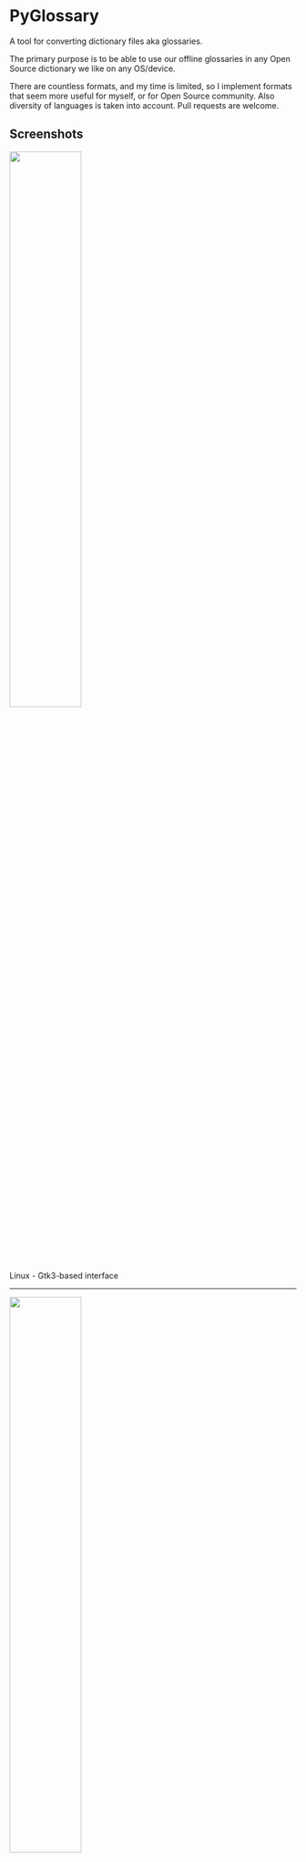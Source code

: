 PyGlossary
==========

A tool for converting dictionary files aka glossaries.

The primary purpose is to be able to use our offline glossaries in any Open
Source dictionary we like on any OS/device.

There are countless formats, and my time is limited, so I implement formats that
seem more useful for myself, or for Open Source community. Also diversity of
languages is taken into account. Pull requests are welcome.

Screenshots
-----------

<img src="https://raw.githubusercontent.com/wiki/ilius/pyglossary/screenshots/32-gtk-bgl-stardict-aryanpur-dark.png" width="50%" height="50%"/>

Linux - Gtk3-based interface

------------------------------------------------------------------------

<img src="https://raw.githubusercontent.com/wiki/ilius/pyglossary/screenshots/40-tk-bgl-epub-es-en.png" width="50%" height="50%"/>

Windows - Tkinter-based interface

------------------------------------------------------------------------

<img src="https://raw.githubusercontent.com/wiki/ilius/pyglossary/screenshots/32-cmd-freedict-mids-de-ru.png" width="50%" height="50%"/>

Linux - command-line interface

------------------------------------------------------------------------

<img src="https://raw.githubusercontent.com/wiki/ilius/pyglossary/screenshots/40-cmdi-termux-zim-slob-en-med.jpg" width="50%" height="50%"/>

Android Termux - interactive command-line interface


Supported formats
-----------------

| Format                                                                |   |    Extension    |Read|Write|
|-----------------------------------------------------------------------|:-:|:---------------:|:--:|:---:|
| [Aard 2 (slob)](http://aarddict.org)                                  |🔢 | .slob           | ✔  |  ✔  |
| [ABBYY Lingvo](https://www.lingvo.ru/) DSL (Russian-origin)           |📝 | .dsl            | ✔  |     |
| AppleDict Binary                                                      |🔢 |.dictionary      | ✔  | ❌  |
| AppleDict Source                                                      |📁 |                 |    |  ✔  |
| Babylon                                                               |🔢 | .bgl            | ✔  | ❌  |
| [CC-CEDICT](https://cc-cedict.org/wiki) (Chinese)                     |📝 |                 | ✔  | ❌  |
| [cc-kedict](https://github.com/mhagiwara/cc-kedict) (Korean)          |📝 |                 | ✔  | ❌  |
| CSV                                                                   |📝 | .csv            | ✔  |  ✔  |
| [Dict.cc](https://ply.gl/cc.dict.dictcc) (SQLite3, German)            |🔢 |                 | ✔  |     |
| DICT.org / Dictd server                                               |📁 | (📝.index)      | ✔  |  ✔  |
| DICT.org / dictfmt source file                                        |📝 | (.dtxt)         |    |  ✔  |
| [dictunformat](https://linux.die.net/man/1/dictunformat) output file  |📝 | (.dictunformat) | ✔  |     |
| [DictionaryForMIDs](http://dictionarymid.sourceforge.net)             |📁 | (📁.mids)       | ✔  |  ✔  |
| [DigitalNK](https://github.com/digitalprk/dicrs) (SQLite3, N-Korean)  |🔢 |                 | ✔  |     |
| EDLIN                                                                 |📁 | .edlin          | ✔  |  ✔  |
| EPUB-2 E-Book                                                         |📦 | .epub           | ❌ |  ✔  |
| [FreeDict](https://freedict.org)                                      |📝 | .tei            | ✔  |  ✔  |
| [Gettext Source](https://www.gnu.org/software/gettext)                |📝 | .po             | ✔  |  ✔  |
| HTML Directory (by file size)                                         |📁 |                 | ❌ |  ✔  |
| [JMDict](https://www.edrdg.org/jmdict/j_jmdict.html) (Japanese)       |📝 |                 | ✔  | ❌  |
| JSON                                                                  |📝 | .json           |    |  ✔  |
| Kobo E-Reader Dictionary                                              |📦 | .kobo.zip       | ❌ |  ✔  |
| [Kobo E-Reader Dictfile](https://github.com/pgaskin/dictutil)         |📝 | .df             | ✔  |  ✔  |
| [Lingoes Source](http://www.lingoes.net/en/dictionary/dict_format.php)|📝 | .ldf            | ✔  |  ✔  |
| Octopus MDict (Chinese-origin)                                        |🔢 | .mdx            | ✔  | ❌  |
| [Sdictionary Binary](http://swaj.net/sdict/)                          |🔢 | .dct            | ✔  |     |
| [Sdictionary Source](http://swaj.net/sdict/create-dicts.html)         |📝 | .sdct           |    |  ✔  |
| SQL                                                                   |📝 | .sql            | ❌ |  ✔  |
| [StarDict](https://github.com/huzheng001/stardict-3)                  |📁 | (📝.ifo)        | ✔  |  ✔  |
| [Tabfile](https://en.wikipedia.org/wiki/Tab-separated_values)         |📝 |.txt, .tab       | ✔  |  ✔  |
| [Wiktionary Dump](https://dumps.wikimedia.org/backup-index.html)      |📝 | .xml            | ✔  | ❌  |
| [Wordset.org](https://github.com/wordset/wordset-dictionary)          |📁 |                 | ✔  |     |
| [XDXF](https://github.com/soshial/xdxf_makedict)                      |📝 | .xdxf           | ✔  | ❌  |
| Zim ([Kiwix](https://github.com/kiwix))                               |🔢 | .zim            | ✔  |     |

Legend:
- 📁	Directory
- 📝	Text file
- 📦	Package/archive file
- 🔢	Binary file
- ✔		Supported
- ❌ 	Will not be supported


Requirements
------------

PyGlossary requires **Python 3.7 or higher**, and works in practically all
modern operating systems. While primarily designed for *GNU/Linux*, it works
on *Windows*, *Mac OS X* and other Unix-based operating systems as well.

As shown in the screenshots, there are multiple User Interface types (multiple
ways to use the program).

-	**Gtk3-based interface**, uses [PyGI (Python Gobject Introspection)](http://pygobject.readthedocs.io/en/latest/getting_started.html)
	You can install it on:
	-	Debian/Ubuntu: `apt install python3-gi python3-gi-cairo gir1.2-gtk-3.0`
	-	openSUSE: `zypper install python3-gobject gtk3`
	-	Fedora: `dnf install pygobject3 python3-gobject gtk3`
	-	ArchLinux:
		* `pacman -S python-gobject gtk3`
		* https://aur.archlinux.org/packages/pyglossary/
	-	Mac OS X: `brew install pygobject3 gtk+3`
	-	Nix / NixOS: `nix-shell -p gnome3.gobjectIntrospection python38Packages.pygobject3 python38Packages.pycairo`

-	**Tkinter-based interface**, works in the lack of Gtk. Specially on
	Windows where Tkinter library is installed with the Python itself.
	You can also install it on:
	-	Debian/Ubuntu: `apt-get install python3-tk tix`
	-	openSUSE: `zypper install python3-tk tix`
	-	Fedora: `yum install python3-tkinter tix`
	-	Mac OS X: read <https://www.python.org/download/mac/tcltk/>
	-	Nix / NixOS: `nix-shell -p python38Packages.tkinter tix`

-	**Command-line interface**, works in all operating systems without
	any specific requirements, just type:

	`python3 main.py --help`

	- **Interactive command-line interface**
		- Requires: `pip3 install prompt_toolkit`
		- Perfect for mobile devices (like Termux on Android) where no GUI is available
		- Automatically selected if output file argument is not passed **and** one of these:
			- On Linux and `$DISPLAY` environment variable is empty or not set
				- For example when you are using a remote Linux machine over SSH
			- On Mac and no `tkinter` module is found
		- Manually select with `--cmd` or `--ui=cmd`
			- Minimally: `python3 main.py --cmd`
			- You can still pass input file, or any flag/option
		- If both input and output files are passed, non-interactive cmd ui will be default
		- If you are writing a script, you can pass `--no-interactive` to force disable interactive ui
			- Then you have to pass both input and output file arguments
		- Don't forget to use *Up/Down* or *Tab* keys in prompts!
			- Up/Down key shows you recent values you have used
			- Tab key shows available values/options
		- You can press Control+C (on Linux/Windows) at any prompt to exit



When you run the program without any command-line arguments or options,
PyGlossary tries to find PyGI, if it's installed, opens the Gtk3-based
interface, if it's not, tries to find Tkinter and open the Tkinter-based
interface. And exits with an error if neither are installed.

But you can explicitly determine the user interface type using `--ui`,
for example:

	python3 main.py --ui=gtk

Or

	python3 main.py --ui=tk


Feature-specific Requirements
----------------------------

-	**Using `--remove-html-all` flag**

	`sudo pip3 install lxml beautifulsoup4`

-	**Reading from FreeDict, XDXF or JMDict**

	`sudo pip3 install lxml`

-	**Reading from cc-kedict**

	`sudo pip3 install lxml PyYAML`

-	**Reading from Babylon BGL**: Python 3.6 to 3.7 is recommended

-	**Reading or writing Aard 2 (.slob) files**

	`sudo pip3 install PyICU`

-	**Writing to Kobo E-Reader Dictionary**

	`sudo pip3 install marisa-trie`

-	**Reading from Zim** (see [#228](https://github.com/ilius/pyglossary/issues/228))

	`sudo pip3 install libzim`

-   **Reading from CC-CEDICT**

    `sudo pip3 install jinja2`

-	**Reading from Octopus MDict (MDX)**

	`python-lzo` is required for **some** MDX glossaries.
	First try converting your MDX file, if failed (`AssertionError` probably),
	then try to install [LZO library and Python binding](doc/lzo.md).


**Using Termux on Android?** See [doc/termux.md](./doc/termux.md)


User Plugins
------------
If you want to add your own plugin without adding it to source code directory,
or you want to use a plugin that has been removed from repository,
you can place it in this directory:
- Linux: `~/.pyglossary/plugins/`
- Mac: `~/Library/Preferences/PyGlossary/plugins`
- Windows: `C:\Users\USERNAME\AppData\Roaming\PyGlossary\plugins`


AppleDict
---------
See [doc/apple.md](doc/apple.md) for AppleDict requirements and instructions.


Internal Glossary Structure
---------------------------
A glossary contains a number of entries.

Each entry contains:

- Headword (title or main phrase for query)
- Alternates (some alternative phrases for query)
- Definition

In PyGlossary, headword and alternates together are accessible as a single Python list `entry.l_word`

`entry.defi` is the definition as a Python Unicode `str`. Also `entry.b_defi` is definition in UTF-8 byte array.

`entry.defiFormat` is definition format. If definition is plaintext (not rich text), the value is `m`. And if it's in HTML (contains any html tag), then `defiFormat` is `m`. The value `x` is also allowed for XFXF, but XDXF is not widely supported in dictionary applications.

There is another type of `Entry` which is called **Data Entry**, and generally contains image files, TTL or other audio files, or any file that was included in input glossary. For data entries:
- `entry.s_word` is file name (and `l_word` is still a list containing this string),
- `entry.defiFormat` is `b`
- `entry.data` gives the content of file in `bytes`.

